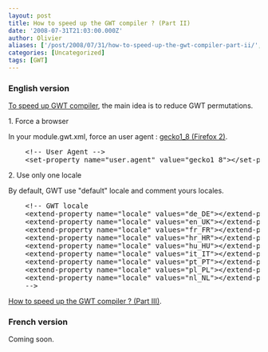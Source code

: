 ```yaml
---
layout: post
title: How to speed up the GWT compiler ? (Part II)
date: '2008-07-31T21:03:00.000Z'
author: Olivier
aliases: ['/post/2008/07/31/how-to-speed-up-the-gwt-compiler-part-ii/', '/post/2008/07/31/can-i-speed-up-the-gwt-compiler-part-ii/']
categories: [Uncategorized]
tags: [GWT]
---
```


<h3>English version</h3> <p><a href="/post/2008/07/31/Can-I-speed-up-the-GWT-compiler">To speed up GWT compiler</a>, the main idea is to reduce GWT permutations.</p>
 <p>1. Force a browser</p> <p>In your module.gwt.xml, force an user agent : <a href="http://developer.mozilla.org/en/docs/Gecko">gecko1_8 (Firefox 2)</a>.</p>
<pre class="prettyprint lang-xml">
    &lt;!-- User Agent --&gt;
    &lt;set-property name="user.agent" value="gecko1_8"&gt;&lt;/set-property&gt;
</pre>
<p>2. Use only one locale</p> <p>By default, GWT use &quot;default&quot; locale and comment yours locales.</p> 
<pre class="prettyprint lang-xml">
    &lt;!-- GWT locale
    &lt;extend-property name="locale" values="de_DE"&gt;&lt;/extend-property&gt;
    &lt;extend-property name="locale" values="en_UK"&gt;&lt;/extend-property&gt;
    &lt;extend-property name="locale" values="fr_FR"&gt;&lt;/extend-property&gt;
    &lt;extend-property name="locale" values="hr_HR"&gt;&lt;/extend-property&gt;
    &lt;extend-property name="locale" values="hu_HU"&gt;&lt;/extend-property&gt;
    &lt;extend-property name="locale" values="it_IT"&gt;&lt;/extend-property&gt;
    &lt;extend-property name="locale" values="pt_PT"&gt;&lt;/extend-property&gt;
    &lt;extend-property name="locale" values="pl_PL"&gt;&lt;/extend-property&gt;
    &lt;extend-property name="locale" values="nl_NL"&gt;&lt;/extend-property&gt;
    --&gt;
</pre>
<p><a href="/post/2008/07/31/Can-I-speed-up-the-GWT-compiler-Part-III">How to speed up the GWT compiler ? (Part III)</a>.</p> 
<h3>French version</h3> <p>Coming soon.</p>
